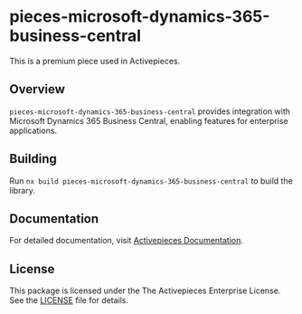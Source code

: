 # pieces-microsoft-dynamics-365-business-central

This is a premium piece used in Activepieces.

## Overview

`pieces-microsoft-dynamics-365-business-central` provides integration with Microsoft Dynamics 365 Business Central, enabling features for enterprise applications.

## Building

Run `nx build pieces-microsoft-dynamics-365-business-central` to build the library.

## Documentation

For detailed documentation, visit [Activepieces Documentation](https://www.activepieces.com/docs/getting-started/introduction).

## License

This package is licensed under the The Activepieces Enterprise License. See the [LICENSE](https://github.com/activepieces/activepieces/blob/main/packages/ee/LICENSE) file for details.
